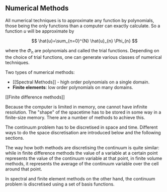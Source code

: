 ## Numerical Methods

All numerical techniques is to approximate any function by polynomials, those being the only functions than a computer can exactly calculate. So a function $u$ will be approximate by

$$
\hat{u}=\sum_{n=0}^{N} \hat{u}_{n} \Phi_{n}
$$

where the $\Phi_{n}$ are polynomials and called the trial functions. Depending on the choice of trial functions, one can generate various classes of numerical techniques.

Two types of numerical methods:

- [[Spectral Methods]] - high order polynomials on a single domain.
- **Finite elements**: low order polynomials on many domains.

[[Finite difference methods]]

Because the computer is limited in memory, one cannot have infinite resolution. The "shape" of the spacetime has to be stored in some way in a finite-size memory. There are a number of methods to achieve this.

The continuum problem has to be discretised in space and time. Different ways to do the space discretisation are introduced below and the following sections.

The way how both methods are discretising the continuum is quite similar: while in finite difference methods the value of a variable at a certain point represents the value of the continuum variable at that point, in finite volume methods, it represents the average of the continuum variable over the cell around that point.

In spectral and finite element methods on the other hand, the continuum problem is discretised using a set of basis functions.